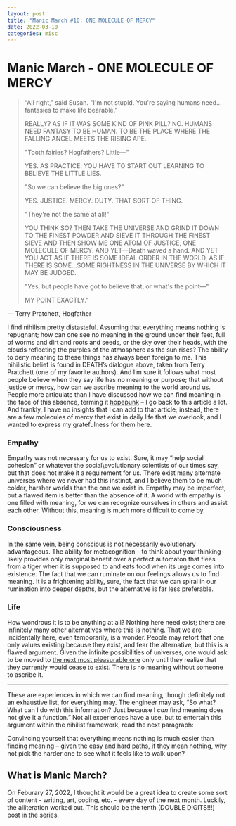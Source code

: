 ```yaml
---
layout: post
title: "Manic March #10: ONE MOLECULE OF MERCY"
date: 2022-03-10
categories: misc
---
```


# Manic March - ONE MOLECULE OF MERCY

> “All right," said Susan. "I'm not stupid. You're saying humans need... fantasies to make life bearable."
>
> REALLY? AS IF IT WAS SOME KIND OF PINK PILL? NO. HUMANS NEED FANTASY TO BE HUMAN. TO BE THE PLACE WHERE THE FALLING ANGEL MEETS THE RISING APE.
>
> "Tooth fairies? Hogfathers? Little—"
>
> YES. AS PRACTICE. YOU HAVE TO START OUT LEARNING TO BELIEVE THE LITTLE LIES.
>
> "So we can believe the big ones?"
>
> YES. JUSTICE. MERCY. DUTY. THAT SORT OF THING.
>
> "They're not the same at all!"
>
> YOU THINK SO? THEN TAKE THE UNIVERSE AND GRIND IT DOWN TO THE FINEST POWDER AND SIEVE IT THROUGH THE FINEST SIEVE AND THEN SHOW ME ONE ATOM OF JUSTICE, ONE MOLECULE OF MERCY. AND YET—Death waved a hand. AND YET YOU ACT AS IF THERE IS SOME IDEAL ORDER IN THE WORLD, AS IF THERE IS SOME...SOME RIGHTNESS IN THE UNIVERSE BY WHICH IT MAY BE JUDGED.
>
> "Yes, but people have got to believe that, or what's the point—"
>
> MY POINT EXACTLY.”

― Terry Pratchett, Hogfather

I find nihilism pretty distasteful. Assuming that everything means nothing is repugnant; how can one see no meaning in the ground under their feet, full of worms and dirt and roots and seeds, or the sky over their heads, with the clouds reflecting the purples of the atmosphere as the sun rises? The ability to deny meaning to these things has always been foreign to me. This nihilistic belief is found in DEATH’s dialogue above, taken from Terry Pratchett (one of my favorite authors). And I’m sure it follows what most people believe when they say life has no meaning or purpose; that without justice or mercy, how can we ascribe meaning to the world around us. People more articulate than I have discussed how we can find meaning in the face of this absence, terming it [hopepunk](https://festive.ninja/one-atom-of-justice-one-molecule-of-mercy-and-the-empire-of-unsheathed-knives-alexandra-rowland/) – I go back to this article a lot. And frankly, I have no insights that I can add to that article; instead, there are a few molecules of mercy that exist in daily life that we overlook, and I wanted to express my gratefulness for them here.

### Empathy
Empathy was not necessary for us to exist. Sure, it may “help social cohesion” or whatever the social\evolutionary scientists of our times say, but that does not make it a requirement for us. There exist many alternate universes where we never had this instinct, and I believe them to be much colder, harsher worlds than the one we exist in. Empathy may be imperfect, but a flawed item is better than the absence of it. A world with empathy is one filled with meaning, for we can recognize ourselves in others and assist each other. Without this, meaning is much more difficult to come by.
### Consciousness
In the same vein, being conscious is not necessarily evolutionary advantageous. The ability for metacognition – to think about your thinking – likely provides only marginal benefit over a perfect automaton that flees from a tiger when it is supposed to and eats food when its urge comes into existence. The fact that we can ruminate on our feelings allows us to find meaning. It is a frightening ability, sure, the fact that we can spiral in our rumination into deeper depths, but the alternative is far less preferable. 
### Life
How wondrous it is to be anything at all? Nothing here need exist; there are infinitely many other alternatives where this is nothing. That we are incidentally here, even temporarily, is a wonder. People may retort that one only values existing because they exist, and fear the alternative, but this is a flawed argument. Given the infinite possibilities of universes, one would ask to be moved to [the next most pleasurable one]( https://slatestarcodex.com/2015/03/15/answer-to-job/) only until they realize that they currently would cease to exist. There is no meaning without someone to ascribe it.

***

These are experiences in which we can find meaning, though definitely not an exhaustive list, for everything may. The engineer may ask, “So what? What can I do with this information? Just because I *can* find meaning does not give it a function.” Not all experiences have a use, but to entertain this argument within the nihilist framework, read the next paragraph:

Convincing yourself that everything means nothing is much easier than finding meaning – given the easy and hard paths, if they mean nothing, why not pick the harder one to see what it feels like to walk upon?

## What is Manic March?

On Feburary 27, 2022, I thought it would be a great idea to create some sort of content - writing, art, coding, etc. - every day of the next month. Luckily, the alliteration worked out. This should be the tenth (DOUBLE DIGITS!!!) post in the series.
